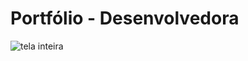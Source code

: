 # Portfólio - Desenvolvedora

![tela inteira](https://user-images.githubusercontent.com/101260452/181358668-4f37f562-f235-4f29-b065-5f85a57230e1.jpeg)
